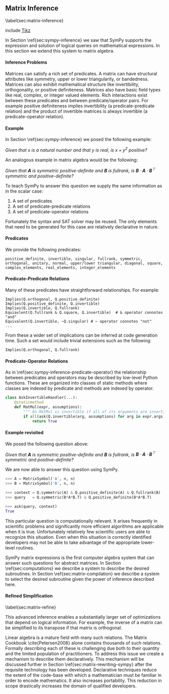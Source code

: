 
Matrix Inference
----------------

\label{sec:matrix-inference}

include [Tikz](tikz_math.md)

In Section \ref{sec:sympy-inference} we saw that SymPy supports the expression and solution of logical queries on mathematical expressions.  In this section we extend this system to matrix algebra.

#### Inference Problems

Matrices can satisfy a rich set of predicates.  A matrix can have structural attributes like symmetry, upper or lower triangularity, or bandedness.  Matrices can also exhibit mathematical structure like invertibility, orthogonality, or positive definiteness.  Matrices also have basic field types like real, complex, or integer valued elements.  Rich interactions exist between these predicates and between predicate/operator pairs.  For example positive definiteness implies invertibility (a predicate-predicate relation) and the product of invertible matrices is always invertible (a predicate-operator relation).

#### Example

In Section \ref{sec:sympy-inference} we posed the following example:

*Given that $x$ is a natural number and that $y$ is real, is $x + y^2$ positive?*

An analogous example in matrix algebra would be the following:

*Given that $\mathbf A$ is symmetric positive-definite and $\mathbf B$ is fullrank, is $\mathbf B \cdot\mathbf A \cdot\mathbf B^\top$ symmetric and positive-definite?*

To teach SymPy to answer this question we supply the same information as in the scalar case:

1.  A set of predicates
2.  A set of predicate-predicate relations
3.  A set of predicate-operator relations

Fortunately the syntax and SAT solver may be reused.  The only elements that need to be generated for this case are relatively declarative in nature.

#### Predicates

We provide the following predicates:

    positive_definite, invertible, singular, fullrank, symmetric, 
    orthogonal, unitary, normal, upper/lower triangular, diagonal, square,
    complex_elements, real_elements, integer_elements

#### Predicate-Predicate Relations

Many of these predicates have straightforward relationships.  For example:

    Implies(Q.orthogonal, Q.positive_definite)
    Implies(Q.positive_definite, Q.invertible)
    Implies(Q.invertible, Q.fullrank)
    Equiavlent(Q.fullrank & Q.square, Q.invertible)  # & operator connotes "and"
    Equivalent(Q.invertible, ~Q.singular) # ~ operator connotes "not"
    ...

From these a wider set of implications can be inferred at code generation time.  Such a set would include trivial extensions such as the following:

    Implies(Q.orthogonal, Q.fullrank)

#### Predicate-Operator Relations

As in \ref{sec:sympy-inference-predicate-operator} the relationship between predicates and operators may be described by low-level Python functions.  These are organized into classes of static methods where classes are indexed by predicate and methods are indexed by operator.

~~~~~~~~~~Python
class AskInvertibleHandler(...):
    @staticmethod
    def MatMul(expr, assumptions):
        """ An MatMul is invertible if all of its arguments are invertible """
        if all(ask(Q.invertible(arg, assumptions) for arg in expr.args)):
            return True
~~~~~~~~~~

#### Example revisited

We posed the following question above:

*Given that $\mathbf A$ is symmetric positive-definite and $\mathbf B$ is fullrank, is $\mathbf B \cdot\mathbf A \cdot\mathbf B^\top$ symmetric and positive-definite?*

We are now able to answer this question using SymPy.

~~~~~~~~Python
>>> A = MatrixSymbol('A', n, n)
>>> B = MatrixSymbol('B', n, n)

>>> context = Q.symmetric(A) & Q.positive_definite(A) & Q.fullrank(B)
>>> query   = Q.symmetric(B*A*B.T) & Q.positive_definite(B*A*B.T)

>>> ask(query, context)
True
~~~~~~~~

This particular question is computationally relevant.  It arises frequently in scientific problems and significantly more efficient algorithms are applicable when it is true.  Unfortunately relatively few scientific users are able to recognize this situation.  Even when this situation is correctly identified developers may not be able to take advantage of the appropriate lower-level routines.

SymPy matrix expressions is the first computer algebra system that can answer such questions for abstract matrices.  In Section \ref{sec:computations} we describe a system to describe the desired subroutines.  In Section \ref{sec:matrix-compilation} we describe a system to select the desired subroutine given the power of inference described here.


#### Refined Simplification

\label{sec:matrix-refine}

This advanced inference enables a substantially larger set of optimizations that depend on logical information.   For example, the inverse of a matrix can be simplified to its transpose if that matrix is orthogonal.

Linear algebra is a mature field with many such relations.  The Matrix Cookbook \cite{Petersen2008} alone contains thousands of such relations.  Formally describing each of these is challenging due both to their quantity and the limited population of practitioners.  To address this issue we create a mechanism to describe them declaratively.  This mechanism will be discussed further in Section \ref{sec:matrix-rewriting-sympy} after the requisite technology has been developed.  Declarative techniques reduce the extent of the code-base with which a mathematician must be familiar in order to encode mathematics.  It also increases portability.  This reduction in scope drastically increases the domain of qualified developers.
